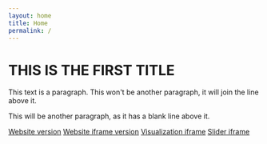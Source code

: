 ```yaml
---
layout: home
title: Home
permalink: /
---
```


# THIS IS THE FIRST TITLE

This text is a paragraph.
This won't be another paragraph, it will join the line above it.

This will be another paragraph, as it has a blank line above it.

[Website version](https://towerbuilder.projectpoder.org/)
[Website iframe version](https://towerbuilder.projectpoder.org/?iframe)
[Visualization iframe](https://towerbuilder.projectpoder.org/iframe-visualization/)
[Slider iframe](https://towerbuilder.projectpoder.org/iframe-slider/)
